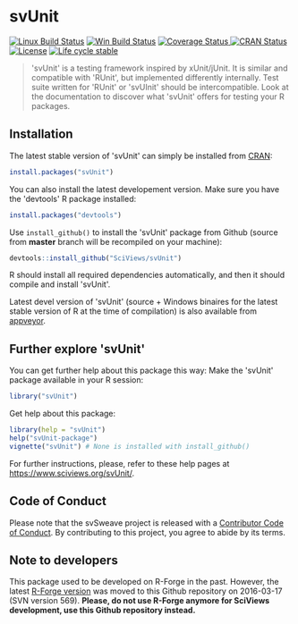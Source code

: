 
# svUnit

<!-- badges: start -->
[![Linux Build Status](https://travis-ci.com/SciViews/svUnit.svg )](https://travis-ci.com/SciViews/svUnit)
[![Win Build Status](https://ci.appveyor.com/api/projects/status/github/SciViews/svUnit?branch=master&svg=true)](http://ci.appveyor.com/project/phgrosjean/svUnit)
[![Coverage Status](https://img.shields.io/codecov/c/github/SciViews/svUnit/master.svg)
](https://codecov.io/github/SciViews/svUnit?branch=master)
[![CRAN Status](http://www.r-pkg.org/badges/version/svUnit)](http://cran.r-project.org/package=svUnit)
[![License](https://img.shields.io/badge/license-GPL-blue.svg)](http://www.gnu.org/licenses/gpl-2.0.html)
[![Life
cycle stable](https://img.shields.io/badge/lifecycle-stable-brightgreen.svg)](https://www.tidyverse.org/lifecycle/#stable)
<!-- badges: end -->

> 'svUnit' is a testing framework inspired by xUnit/jUnit. It is similar and compatible with 'RUnit', but implemented differently internally. Test suite written for 'RUnit' or 'svUInit' should be intercompatible. Look at the documentation to discover what 'svUnit' offers for testing your R packages.

## Installation

The latest stable version of 'svUnit' can simply be installed from [CRAN](http://cran.r-project.org):

```r
install.packages("svUnit")
```

You can also install the latest developement version. Make sure you have the 'devtools' R package installed:

```r
install.packages("devtools")
```

Use `install_github()` to install the 'svUnit' package from Github (source from **master** branch will be recompiled on your machine):

```r
devtools::install_github("SciViews/svUnit")
```

R should install all required dependencies automatically, and then it should compile and install 'svUnit'.

Latest devel version of 'svUnit' (source + Windows binaires for the latest stable version of R at the time of compilation) is also available from [appveyor](https://ci.appveyor.com/project/phgrosjean/svUnit/build/artifacts).

## Further explore 'svUnit'

You can get further help about this package this way: Make the 'svUnit' package available in your R session:

```r
library("svUnit")
```

Get help about this package:

```r
library(help = "svUnit")
help("svUnit-package")
vignette("svUnit") # None is installed with install_github()
```

For further instructions, please, refer to these help pages at https://www.sciviews.org/svUnit/.

## Code of Conduct

Please note that the svSweave project is released with a [Contributor Code of Conduct](https://contributor-covenant.org/version/2/0/CODE_OF_CONDUCT.html). By contributing to this project, you agree to abide by its terms.

## Note to developers

This package used to be developed on R-Forge in the past. However, the latest [R-Forge version](https://r-forge.r-project.org/projects/sciviews/) was moved to this Github repository on 2016-03-17 (SVN version 569). **Please, do not use R-Forge anymore for SciViews development, use this Github repository instead.**
